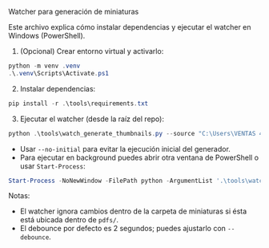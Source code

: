 Watcher para generación de miniaturas

Este archivo explica cómo instalar dependencias y ejecutar el watcher en Windows (PowerShell).

1) (Opcional) Crear entorno virtual y activarlo:

```powershell
python -m venv .venv
.\.venv\Scripts\Activate.ps1
```

2) Instalar dependencias:

```powershell
pip install -r .\tools\requirements.txt
```

3) Ejecutar el watcher (desde la raíz del repo):

```powershell
python .\tools\watch_generate_thumbnails.py --source "C:\Users\VENTAS 4\Desktop\Finder fichas tecnicas\pdfs" --out "C:\Users\VENTAS 4\Desktop\Finder fichas tecnicas\pdfs\thumbs" --size 320
```

- Usar `--no-initial` para evitar la ejecución inicial del generador.
- Para ejecutar en background puedes abrir otra ventana de PowerShell o usar `Start-Process`:

```powershell
Start-Process -NoNewWindow -FilePath python -ArgumentList '.\tools\watch_generate_thumbnails.py --source "C:\Users\VENTAS 4\Desktop\Finder fichas tecnicas\pdfs" --out "C:\Users\VENTAS 4\Desktop\Finder fichas tecnicas\pdfs\thumbs" --size 320'
```

Notas:
- El watcher ignora cambios dentro de la carpeta de miniaturas si ésta está ubicada dentro de `pdfs/`.
- El debounce por defecto es 2 segundos; puedes ajustarlo con `--debounce`.
